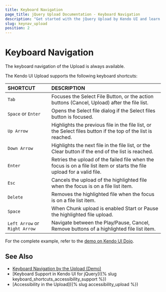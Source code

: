 ```yaml
---
title: Keyboard Navigation
page_title: jQuery Upload Documentation - Keyboard Navigation
description: "Get started with the jQuery Upload by Kendo UI and learn about the accessibility support it provides through its keyboard navigation functionality."
slug: keynav_upload
position: 2
---
```


# Keyboard Navigation

The keyboard navigation of the Upload is always available.

The Kendo UI Upload supports the following keyboard shortcuts:

| SHORTCUT						| DESCRIPTION				                                                        |
|:---              |:---                                                                                |
| `Tab`            | Focuses the Select File Button, or the action buttons (Cancel, Upload) after the file list.|
| `Space` or `Enter`| Opens the Select file dialog if the Select files button is focused.|
| `Up Arrow`       | Highlights the previous file in the file list, or the Select files button if the top of the list is reached.|
| `Down Arrow`     | Highlights the next file in the file list, or the Clear button if the end of the list is reached.|
| `Enter`          | Retries the upload of the failed file when the focus is on a file list item or starts the file upload for a valid file.|
| `Esc   `         | Cancels the upload of the highlighted file when the focus is on a file list item.|
| `Delete`         | Removes the highlighted file when the focus is on a file list item.|
| `Space`          | When Chunk upload is enabled Start or Pause the highlighted file upload.|
| `Left Arrow` or `Right Arrow`| Navigate between the Play/Pause, Cancel, Remove buttons of a highlighted file list item.|


For the complete example, refer to the [demo on Kendo UI Dojo](https://dojo.telerik.com/@nenchef/OPAQAjOk).

## See Also

* [Keyboard Navigation by the Upload (Demo)](https://dojo.telerik.com/@nenchef/OPAQAjOk)
* [Keyboard Support in Kendo UI for jQuery]({% slug keyboard_shortcuts_accessibility_support %})
* [Accessibility in the Upload]({% slug accessibility_upload %})
